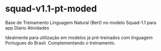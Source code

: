 # squad-v1.1-pt-moded
Base de Treinamento Linguagem Natural (Bert) no modelo Squad-1.1 para app Diario Atividades

Idealmente para utilização em modelos já pré-treinados com linguagem Portugues do Brasil. Complementando o treinamento.
